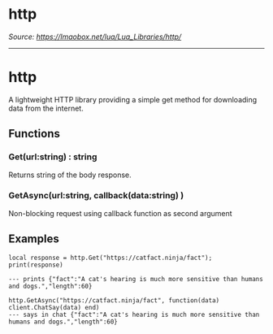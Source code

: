 # http

*Source: https://lmaobox.net/lua/Lua_Libraries/http/*

---



# http


A lightweight HTTP library providing a simple get method for downloading data from the internet.


## Functions


### Get(url:string) : string


Returns string of the body response.


### GetAsync(url:string, callback(data:string) )


Non-blocking request using callback function as second argument


## Examples



```
local response = http.Get("https://catfact.ninja/fact");
print(response) 

--- prints {"fact":"A cat's hearing is much more sensitive than humans and dogs.","length":60}

```


```
http.GetAsync("https://catfact.ninja/fact", function(data) client.ChatSay(data) end)
--- says in chat {"fact":"A cat's hearing is much more sensitive than humans and dogs.","length":60}

```


